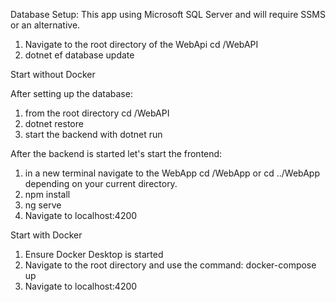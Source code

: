 Database Setup:
This app using Microsoft SQL Server and will require SSMS or an alternative.

1. Navigate to the root directory of the WebApi cd /WebAPI
2. dotnet ef database update

Start without Docker

After setting up the database:

1. from the root directory cd /WebAPI
2. dotnet restore
3. start the backend with dotnet run

After the backend is started let's start the frontend:

1. in a new terminal navigate to the WebApp cd /WebApp or cd ../WebApp depending on your current directory.
2. npm install
3. ng serve
4. Navigate to localhost:4200

Start with Docker

1. Ensure Docker Desktop is started
2. Navigate to the root directory and use the command: docker-compose up
3. Navigate to localhost:4200
